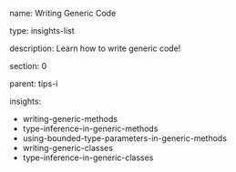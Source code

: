 name: Writing Generic Code

type: insights-list

description: Learn how to write generic code!

section: 0

parent: tips-i 

insights:
  - writing-generic-methods
  - type-inference-in-generic-methods
  - using-bounded-type-parameters-in-generic-methods
  - writing-generic-classes
  - type-inference-in-generic-classes
